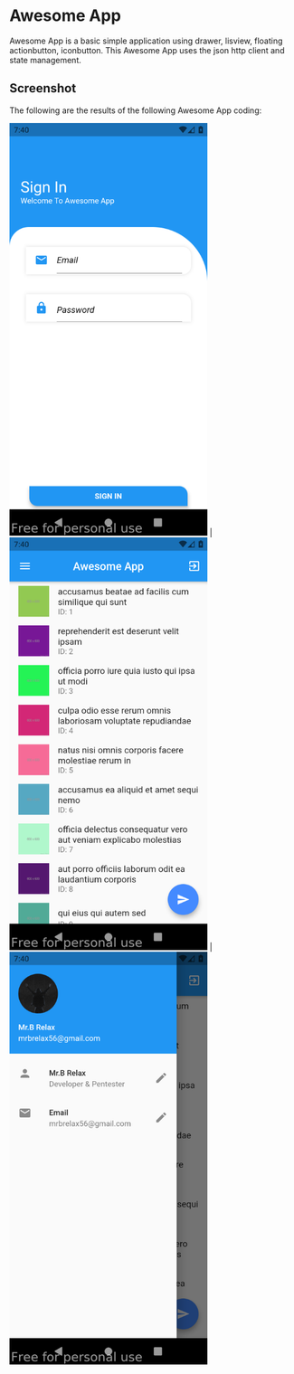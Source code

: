 # Awesome App

Awesome App is a basic simple application using drawer, lisview, floating actionbutton, iconbutton. This Awesome App uses the json http client and state management.
## Screenshot

The following are the results of the following Awesome App coding:

<a><img src="https://raw.githubusercontent.com/mrbrelax/awesome_app/main/screenshot/login_awesome_app.png?token=AIC5AHHMRRUUL6FMKJJ4GULAVPOVG" width="350"></a> | <a><img src="https://raw.githubusercontent.com/mrbrelax/awesome_app/main/screenshot/listview_awesome_app.png?token=AIC5AHC7QDJNEZBSXVPTUJTAVPO5G" width="350"></a> |
<a><img src="https://raw.githubusercontent.com/mrbrelax/awesome_app/main/screenshot/drawer_awesome_app.png?token=AIC5AHAD67FS6JMRYLWHWK3AVPPRE" width="350"></a>
